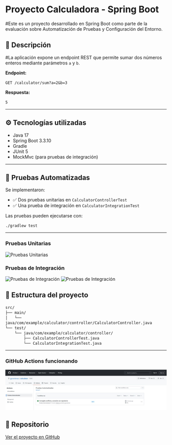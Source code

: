 # Proyecto Calculadora - Spring Boot

#Este es un proyecto  desarrollado en Spring Boot como parte de la evaluación sobre Automatización de Pruebas y Configuración del Entorno.

## 📌 Descripción

#La aplicación expone un endpoint REST que permite sumar dos números enteros mediante parámetros `a` y `b`.

**Endpoint:**  
```
GET /calculator/sum?a=2&b=3
```
**Respuesta:**  
```
5
```

---

## ⚙️ Tecnologías utilizadas

- Java 17
- Spring Boot 3.3.10
- Gradle
- JUnit 5
- MockMvc (para pruebas de integración)

---

## 🧪 Pruebas Automatizadas

Se implementaron:

- ✅ Dos pruebas unitarias en `CalculatorControllerTest`
- ✅ Una prueba de integración en `CalculatorIntegrationTest`

Las pruebas pueden ejecutarse con:

```
./gradlew test
```

---
### Pruebas Unitarias

![Pruebas Unitarias](evidencias/test_unitarios.jpeg)
### Pruebas de Integración
![Pruebas de Integración](evidencias/TestIntegration_01.jpeg)
![Pruebas de Integración](evidencias/TestIntegration_02.jpeg)



## 📂 Estructura del proyecto

```
src/
├── main/
│   └── java/com/example/calculator/controller/CalculatorController.java
└── test/
    └── java/com/example/calculator/controller/
        ├── CalculatorControllerTest.java
        └── CalculatorIntegrationTest.java
```
---

### GitHub Actions funcionando
![CI en GitHub Actions](evidencias/pipeline.jpeg)

## 🔗 Repositorio

[Ver el proyecto en GitHub](https://github.com/gpcardonac/calculator)

